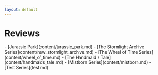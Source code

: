 ```yaml
---
layout: default
---
```

<div class="jumbotron shadow large text-white bg-primary mb-3 container text-center" markdown="1">
<h1>Reviews</h1>
- [<span markdown="1" class="text-white">Jurassic Park</span>](content/jurassic_park.md)
-  [<span markdown="1" class="text-white">The Stormlight Archive Series</span>](content/new_stormlight_archive.md)
-  [<span markdown="1" class="text-white">The Wheel of Time Series</span>](content/wheel_of_time.md)
-  [<span markdown="1" class="text-white">The Handmaid's Tale</span>](content/handmaids_tale.md)
-  [<span markdown="1" class="text-white">Mistborn Series</span>](content/mistborn.md)
-  [<span markdown="1" class="text-white">Test Series</span>](test.md)
</div>
